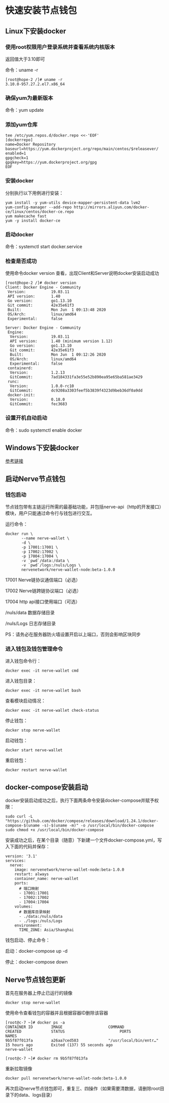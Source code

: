# 快速安装节点钱包

## Linux下安装docker

### 使用root权限用户登录系统并查看系统内核版本

返回值大于3.10即可

命令：uname -r

```
[root@hope-2 /]# uname -r
3.10.0-957.27.2.el7.x86_64
```

### 确保yum为最新版本

命令：yum update

### 添加yum仓库

```
tee /etc/yum.repos.d/docker.repo <<-'EOF'
[dockerrepo]
name=Docker Repository
baseurl=https://yum.dockerproject.org/repo/main/centos/$releasever/
enabled=1
gpgcheck=1
gpgkey=https://yum.dockerproject.org/gpg
EOF
```

### 安装docker

分别执行以下用例进行安装：

```
yum install -y yum-utils device-mapper-persistent-data lvm2
yum-config-manager --add-repo http://mirrors.aliyun.com/docker-ce/linux/centos/docker-ce.repo
yum makecache fast
yum -y install docker-ce
```

### 启动docker

命令：systemctl start docker.service 

### 检查是否成功

使用命令docker version 查看，出现Client和Server说明docker安装启动成功

```
[root@hope-2 /]# docker version
Client: Docker Engine - Community
 Version:           19.03.11
 API version:       1.40
 Go version:        go1.13.10
 Git commit:        42e35e61f3
 Built:             Mon Jun  1 09:13:48 2020
 OS/Arch:           linux/amd64
 Experimental:      false

Server: Docker Engine - Community
 Engine:
  Version:          19.03.11
  API version:      1.40 (minimum version 1.12)
  Go version:       go1.13.10
  Git commit:       42e35e61f3
  Built:            Mon Jun  1 09:12:26 2020
  OS/Arch:          linux/amd64
  Experimental:     false
 containerd:
  Version:          1.2.13
  GitCommit:        7ad184331fa3e55e52b890ea95e65ba581ae3429
 runc:
  Version:          1.0.0-rc10
  GitCommit:        dc9208a3303feef5b3839f4323d9beb36df0a9dd
 docker-init:
  Version:          0.18.0
  GitCommit:        fec3683
```



### 设置开机自动启动

命令：sudo systemctl enable docker

## Windows下安装docker

[参考链接](https://docs.microsoft.com/zh-cn/virtualization/windowscontainers/quick-start/set-up-environment?tabs=Windows-Server)

## 启动Nerve节点钱包

### 钱包启动

节点钱包带有主链运行所需的最基础功能，并包括nerve-api（http的开发接口）模块，用户只能通过命令行与钱包进行交互。

运行命令：

```
docker run \
       --name nerve-wallet \
       -d \
       -p 17001:17001 \
       -p 17002:17002 \
       -p 17004:17004 \
       -v `pwd`/data:/data \
       -v `pwd`/logs:/nuls/Logs \
       nervenetwork/nerve-wallet-node:beta-1.0.0
```

17001 Nerve链协议通信端口（必选）

17002 Nerve链跨链协议端口（必选）

17004 http api接口使用端口（可选）

/nuls/data 数据存储目录

/nuls/Logs 日志存储目录

PS：请务必在服务器防火墙设置开启以上端口，否则会影响区块同步

### 进入钱包及钱包管理命令

进入钱包命令行：

```
docker exec -it nerve-wallet cmd
```

进入钱包目录：

```
docker exec -it nerve-wallet bash
```

查看模块启动情况：

```
docker exec -it nerve-wallet check-status
```

停止钱包：

```
docker stop nerve-wallet
```

启动钱包：

```
docker start nerve-wallet
```

重启钱包：

```
docker restart nerve-wallet
```

## docker-compose安装启动

docker安装启动成功之后，执行下面两条命令安装docker-compose并赋予权限：

```
sudo curl -L "https://github.com/docker/compose/releases/download/1.24.1/docker-compose-$(uname -s)-$(uname -m)" -o /usr/local/bin/docker-compose
sudo chmod +x /usr/local/bin/docker-compose
```

安装成功之后，在某个目录（随意）下新建一个文件docker-compose.yml，写入下面的代码并保存：

```
version: '3.1'
services:
  nerve:
    image: nervenetwork/nerve-wallet-node:beta-1.0.0
    restart: always
    container_name: nerve-wallet
    ports:
      # 端口映射
      - 17001:17001
      - 17002:17002
      - 17004:17004
    volumes:
      # 数据库目录映射
      - ./data:/nuls/data
      - ./logs:/nuls/Logs
    environment:
      TIME_ZONE: Asia/Shanghai
```

钱包启动、停止命令：

启动：docker-compose up -d

停止：docker-compose down

## Nerve节点钱包更新

首先在服务器上停止已运行的镜像

```
docker stop nerve-wallet
```

使用命令查看钱包的容器并且根据容器ID删除该容器

```
[root@c-7 ~]# docker ps -a
CONTAINER ID        IMAGE                    COMMAND                  CREATED             STATUS                        PORTS               NAMES
9b5f87f013fa        a26aa7ced583             "/usr/local/bin/entr…"   15 hours ago        Exited (137) 55 seconds ago                       nerve-wallet

[root@c-7 ~]# docker rm 9b5f87f013fa
```

重新拉取镜像

```
docker pull nervenetwork/nerve-wallet-node:beta-1.0.0
```

再次启动nerve节点钱包即可，重复三、四操作（如果需要清数据，请删除root目录下的data、logs目录）

